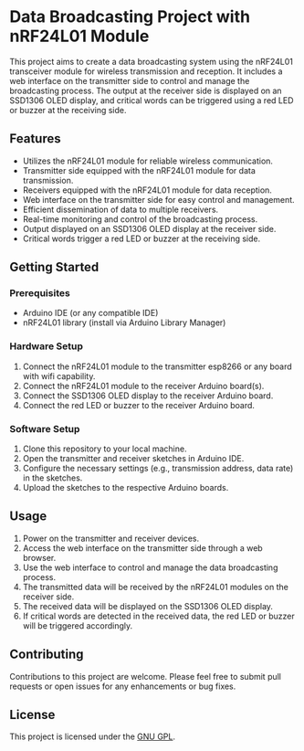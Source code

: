 # Data Broadcasting Project with nRF24L01 Module

This project aims to create a data broadcasting system using the nRF24L01 transceiver module for wireless transmission and reception. It includes a web interface on the transmitter side to control and manage the broadcasting process. The output at the receiver side is displayed on an SSD1306 OLED display, and critical words can be triggered using a red LED or buzzer at the receiving side.

## Features

- Utilizes the nRF24L01 module for reliable wireless communication.
- Transmitter side equipped with the nRF24L01 module for data transmission.
- Receivers equipped with the nRF24L01 module for data reception.
- Web interface on the transmitter side for easy control and management.
- Efficient dissemination of data to multiple receivers.
- Real-time monitoring and control of the broadcasting process.
- Output displayed on an SSD1306 OLED display at the receiver side.
- Critical words trigger a red LED or buzzer at the receiving side.

## Getting Started

### Prerequisites

- Arduino IDE (or any compatible IDE)
- nRF24L01 library (install via Arduino Library Manager)

### Hardware Setup

1. Connect the nRF24L01 module to the transmitter esp8266 or any board with wifi capability.
2. Connect the nRF24L01 module to the receiver Arduino board(s).
3. Connect the SSD1306 OLED display to the receiver Arduino board.
4. Connect the red LED or buzzer to the receiver Arduino board.

### Software Setup

1. Clone this repository to your local machine.
2. Open the transmitter and receiver sketches in Arduino IDE.
3. Configure the necessary settings (e.g., transmission address, data rate) in the sketches.
4. Upload the sketches to the respective Arduino boards.

## Usage

1. Power on the transmitter and receiver devices.
2. Access the web interface on the transmitter side through a web browser.
3. Use the web interface to control and manage the data broadcasting process.
4. The transmitted data will be received by the nRF24L01 modules on the receiver side.
5. The received data will be displayed on the SSD1306 OLED display.
6. If critical words are detected in the received data, the red LED or buzzer will be triggered accordingly.

## Contributing

Contributions to this project are welcome. Please feel free to submit pull requests or open issues for any enhancements or bug fixes.

## License

This project is licensed under the [GNU GPL](LICENSE).
